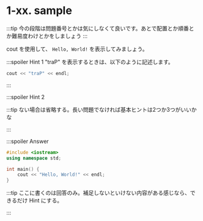 # 1-xx. sample

:::tip
今の段階は問題番号とかは気にしなくて良いです。あとで配置とか順番とか難易度わけとかをしましょう
:::

cout を使用して、 `Hello, World!` を表示してみましょう。

:::spoiler Hint 1
"traP" を表示するときは、以下のように記述します。

```cpp
cout << "traP" << endl;
```

:::

:::spoiler Hint 2

:::tip
ない場合は省略する。長い問題でなければ基本ヒントは2つか3つがいいかな

:::

:::spoiler Answer

```cpp
#include <iostream>
using namespace std;

int main() {
    cout << "Hello, World!" << endl;
}
```

:::tip
ここに書くのは回答のみ。補足しないといけない内容がある感じなら、できるだけ Hint にする。

:::
